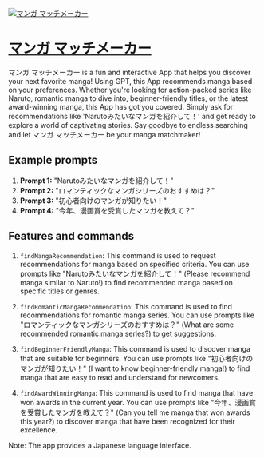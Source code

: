 [![マンガ マッチメーカー](https://files.oaiusercontent.com/file-dnTqvDCuYAKtM0hhpOZkPQtN?se=2123-10-17T07%3A13%3A59Z&sp=r&sv=2021-08-06&sr=b&rscc=max-age%3D31536000%2C%20immutable&rscd=attachment%3B%20filename%3D2e6d13b5-4a00-47f1-a865-512bdced93db.png&sig=KyRTckyGNzs0M9/RjO8Od8a4jY6RKBvFT/umK0aS3SQ%3D)](https://chat.openai.com/g/g-LnvWAXMNj-manga-matutimeka)

# [マンガ マッチメーカー](https://chat.openai.com/g/g-LnvWAXMNj-manga-matutimeka)

マンガ マッチメーカー is a fun and interactive App that helps you discover your next favorite manga! Using GPT, this App recommends manga based on your preferences. Whether you're looking for action-packed series like Naruto, romantic manga to dive into, beginner-friendly titles, or the latest award-winning manga, this App has got you covered. Simply ask for recommendations like 'Narutoみたいなマンガを紹介して！' and get ready to explore a world of captivating stories. Say goodbye to endless searching and let マンガ マッチメーカー be your manga matchmaker!

## Example prompts

1. **Prompt 1:** "Narutoみたいなマンガを紹介して！"
2. **Prompt 2:** "ロマンティックなマンガシリーズのおすすめは？"
3. **Prompt 3:** "初心者向けのマンガが知りたい！"
4. **Prompt 4:** "今年、漫画賞を受賞したマンガを教えて？"

## Features and commands

1. `findMangaRecommendation`: This command is used to request recommendations for manga based on specified criteria. You can use prompts like "Narutoみたいなマンガを紹介して！" (Please recommend manga similar to Naruto!) to find recommended manga based on specific titles or genres.

2. `findRomanticMangaRecommendation`: This command is used to find recommendations for romantic manga series. You can use prompts like "ロマンティックなマンガシリーズのおすすめは？" (What are some recommended romantic manga series?) to get suggestions.

3. `findBeginnerFriendlyManga`: This command is used to discover manga that are suitable for beginners. You can use prompts like "初心者向けのマンガが知りたい！" (I want to know beginner-friendly manga!) to find manga that are easy to read and understand for newcomers.

4. `findAwardWinningManga`: This command is used to find manga that have won awards in the current year. You can use prompts like "今年、漫画賞を受賞したマンガを教えて？" (Can you tell me manga that won awards this year?) to discover manga that have been recognized for their excellence.

Note: The app provides a Japanese language interface.